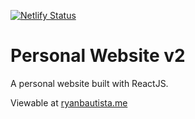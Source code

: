 [![Netlify Status](https://api.netlify.com/api/v1/badges/4ff61268-6589-4616-b14b-8defe3032fee/deploy-status)](https://app.netlify.com/sites/rjbautis/deploys)


# Personal Website v2
A personal website built with ReactJS.

Viewable at [ryanbautista.me](https://ryanbautista.me)
